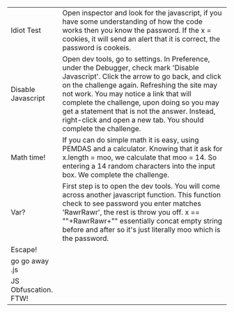 |||
|-----|-------|
|Idiot Test| Open inspector and look for the javascript, if you have some understanding of how the code works then you know the password. If the x = cookies, it will send an alert that it is correct, the password is cookeis. |
|Disable Javascript| Open dev tools, go to settings. In Preference, under the Debugger, check mark 'Disable Javascript'. Click the arrow to go back, and click on the challenge again. Refreshing the site may not work. You may notice a link that will complete the challenge, upon doing so you may get a statement that is not the answer. Instead, right-click and open a new tab. You should complete the challenge.|
|Math time!|If you can do simple math it is easy, using PEMDAS and a calculator. Knowing that it ask for x.length = moo, we calculate that moo = 14. So entering a 14 random characters into the input box. We complete the challenge.|
|Var?|First step is to open the dev tools. You will come across another javascript function. This function check to see password you enter matches 'RawrRawr', the rest is throw you off. x == ""+RawrRawr+"" essentially concat empty string before and after so it's just literally moo which is the password. |
|Escape!||
|go go away .js||
|JS Obfuscation. FTW!||
